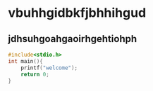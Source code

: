 
# vbuhhgidbkfjbhhihgud
## jdhsuhgoahgaoirhgehtiohph

```c
#include<stdio.h>
int main(){
    printf("welcome");
    return 0;
}
```

